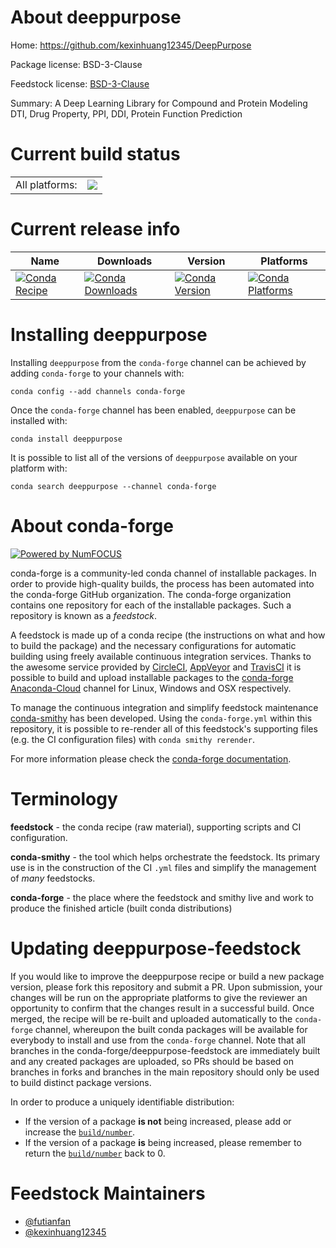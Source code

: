 About deeppurpose
=================

Home: https://github.com/kexinhuang12345/DeepPurpose

Package license: BSD-3-Clause

Feedstock license: [BSD-3-Clause](https://github.com/conda-forge/deeppurpose-feedstock/blob/master/LICENSE.txt)

Summary: A Deep Learning Library for Compound and Protein Modeling DTI, Drug Property, PPI, DDI, Protein Function Prediction

Current build status
====================


<table><tr><td>All platforms:</td>
    <td>
      <a href="https://dev.azure.com/conda-forge/feedstock-builds/_build/latest?definitionId=11520&branchName=master">
        <img src="https://dev.azure.com/conda-forge/feedstock-builds/_apis/build/status/deeppurpose-feedstock?branchName=master">
      </a>
    </td>
  </tr>
</table>

Current release info
====================

| Name | Downloads | Version | Platforms |
| --- | --- | --- | --- |
| [![Conda Recipe](https://img.shields.io/badge/recipe-deeppurpose-green.svg)](https://anaconda.org/conda-forge/deeppurpose) | [![Conda Downloads](https://img.shields.io/conda/dn/conda-forge/deeppurpose.svg)](https://anaconda.org/conda-forge/deeppurpose) | [![Conda Version](https://img.shields.io/conda/vn/conda-forge/deeppurpose.svg)](https://anaconda.org/conda-forge/deeppurpose) | [![Conda Platforms](https://img.shields.io/conda/pn/conda-forge/deeppurpose.svg)](https://anaconda.org/conda-forge/deeppurpose) |

Installing deeppurpose
======================

Installing `deeppurpose` from the `conda-forge` channel can be achieved by adding `conda-forge` to your channels with:

```
conda config --add channels conda-forge
```

Once the `conda-forge` channel has been enabled, `deeppurpose` can be installed with:

```
conda install deeppurpose
```

It is possible to list all of the versions of `deeppurpose` available on your platform with:

```
conda search deeppurpose --channel conda-forge
```


About conda-forge
=================

[![Powered by NumFOCUS](https://img.shields.io/badge/powered%20by-NumFOCUS-orange.svg?style=flat&colorA=E1523D&colorB=007D8A)](http://numfocus.org)

conda-forge is a community-led conda channel of installable packages.
In order to provide high-quality builds, the process has been automated into the
conda-forge GitHub organization. The conda-forge organization contains one repository
for each of the installable packages. Such a repository is known as a *feedstock*.

A feedstock is made up of a conda recipe (the instructions on what and how to build
the package) and the necessary configurations for automatic building using freely
available continuous integration services. Thanks to the awesome service provided by
[CircleCI](https://circleci.com/), [AppVeyor](https://www.appveyor.com/)
and [TravisCI](https://travis-ci.com/) it is possible to build and upload installable
packages to the [conda-forge](https://anaconda.org/conda-forge)
[Anaconda-Cloud](https://anaconda.org/) channel for Linux, Windows and OSX respectively.

To manage the continuous integration and simplify feedstock maintenance
[conda-smithy](https://github.com/conda-forge/conda-smithy) has been developed.
Using the ``conda-forge.yml`` within this repository, it is possible to re-render all of
this feedstock's supporting files (e.g. the CI configuration files) with ``conda smithy rerender``.

For more information please check the [conda-forge documentation](https://conda-forge.org/docs/).

Terminology
===========

**feedstock** - the conda recipe (raw material), supporting scripts and CI configuration.

**conda-smithy** - the tool which helps orchestrate the feedstock.
                   Its primary use is in the construction of the CI ``.yml`` files
                   and simplify the management of *many* feedstocks.

**conda-forge** - the place where the feedstock and smithy live and work to
                  produce the finished article (built conda distributions)


Updating deeppurpose-feedstock
==============================

If you would like to improve the deeppurpose recipe or build a new
package version, please fork this repository and submit a PR. Upon submission,
your changes will be run on the appropriate platforms to give the reviewer an
opportunity to confirm that the changes result in a successful build. Once
merged, the recipe will be re-built and uploaded automatically to the
`conda-forge` channel, whereupon the built conda packages will be available for
everybody to install and use from the `conda-forge` channel.
Note that all branches in the conda-forge/deeppurpose-feedstock are
immediately built and any created packages are uploaded, so PRs should be based
on branches in forks and branches in the main repository should only be used to
build distinct package versions.

In order to produce a uniquely identifiable distribution:
 * If the version of a package **is not** being increased, please add or increase
   the [``build/number``](https://conda.io/docs/user-guide/tasks/build-packages/define-metadata.html#build-number-and-string).
 * If the version of a package **is** being increased, please remember to return
   the [``build/number``](https://conda.io/docs/user-guide/tasks/build-packages/define-metadata.html#build-number-and-string)
   back to 0.

Feedstock Maintainers
=====================

* [@futianfan](https://github.com/futianfan/)
* [@kexinhuang12345](https://github.com/kexinhuang12345/)

